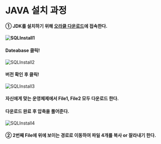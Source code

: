 # JAVA 설치 과정

#### ① JDK를 설치하기 위해 [오라클 다운로드](www.oracle.com/downloads)에 접속한다.

#### ![SQLInstall1](C:\Users\supre\Desktop\Github\img\OracleSql\SQLInstall1.png)



#### Dateabase 클릭!



![SQLInstall2](C:\Users\supre\Desktop\Github\img\OracleSql\SQLInstall2.png)



#### 버전 확인 후 클릭!



![SQLInstall3](C:\Users\supre\Desktop\Github\img\OracleSql\SQLInstall3.png)



#### 자신에게 맞는 운영체제에서 File1, File2 모두 다운로드 한다.

#### 다운로드 완료 후 압축을 풀어준다.



![SQLInstall4](C:\Users\supre\Desktop\Github\img\OracleSql\SQLInstall4.png)

#### ② 2번째 File에 위에 보이는 경로로 이동하여 파일 4개를 복사 or 잘라내기 한다.